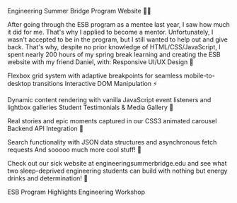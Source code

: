 Engineering Summer Bridge Program Website 🚀🔧

After going through the ESB program as a mentee last year, I saw how much it did for me. That's why I applied to become a mentor. Unfortunately, I wasn't accepted to be in the program, but I still wanted to help out and give back. That's why, despite no prior knowledge of HTML/CSS/JavaScript, I spent nearly 200 hours of my spring break learning and creating the ESB website with my friend Daniel, with:
Responsive UI/UX Design 📱

Flexbox grid system with adaptive breakpoints for seamless mobile-to-desktop transitions
Interactive DOM Manipulation ⚡

Dynamic content rendering with vanilla JavaScript event listeners and lightbox galleries
Student Testimonials & Media Gallery 🤩

Real stories and epic moments captured in our CSS3 animated carousel
Backend API Integration 🔄

Search functionality with JSON data structures and asynchronous fetch requests
And sooooo much more cool stuff! 🎉

Check out our sick website at engineeringsummerbridge.edu and see what two sleep-deprived engineering students can build with nothing but energy drinks and determination! 💪

ESB Program Highlights
Engineering Workshop
